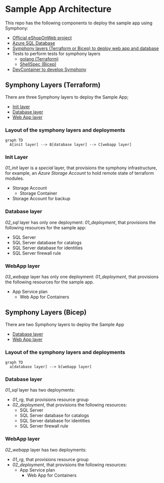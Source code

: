 # Sample App Architecture

This repo has the following components to deploy the sample app using Symphony:

- [Official eShopOnWeb project](https://github.com/dotnet-architecture/eShopOnWeb)
- [Azure SQL Database](https://azure.microsoft.com/en-us/products/azure-sql/database)
- [Symphony layers (Terraform or Bicep) to deploy web app and database](./../IAC/)
- Tests to perform tests for symphony layers
  - [golang (Terraform)](./../IAC/Terraform/test)
  - [ShellSpec (Bicep)](./../IAC/Bicep/test)
- [DevContainer to develop Symphony](DEVELOPER_EXPERIENCE.md)

## Symphony Layers (Terraform)

There are three Symphony layers to deploy the Sample App;

- [Init layer](./../IAC/Terraform/terraform/01_init)
- [Database layer](./../IAC/Terraform/terraform/02_sql)
- [Web App layer](./../IAC/Terraform/terraform/03_webapp)

### Layout of the symphony layers and deployments

```mermaid
graph TD
  A[init layer] --> B[database layer] --> C[webapp layer]
```

### Init Layer

_01_init_ layer is a _special_ layer, that provisions the symphony infrastructure, for example, an _Azure Storage Account_ to hold remote state of terraform modules.

- Storage Account
  - Storage Container
- Storage Account for backup

### Database layer

_02_sql_ layer has only one deployment: _01_deployment_, that provisions the following resources for the sample app:

- SQL Server
- SQL Server database for catalogs
- SQL Server database for identities
- SQL Server firewall rule

### WebApp layer

_03_webapp_ layer has only one deployment: _01_deployment_, that provisions the following resources for the sample app.

- App Service plan
  - Web App for Containers

## Symphony Layers (Bicep)

There are two Symphony layers to deploy the Sample App

- [Database layer](./../IAC/Bicep/bicep/01_sql)
- [Web App layer](./../IAC/Bicep/bicep/02_webapp)

### Layout of the symphony layers and deployments

```mermaid
graph TD
  a[database layer] --> b[webapp layer]
```

### Database layer

_01_sql_ layer has two deployments:

- _01_rg_, that provisions resource group
- _02_deployment_, that provisions the following resources:
  - SQL Server
  - SQL Server database for catalogs
  - SQL Server database for identities
  - SQL Server firewall rule

### WebApp layer

_02_webapp_ layer has two deployments:

- _01_rg_, that provisions resource group
- _02_deployment_, that provisions the following resources:
  - App Service plan
    - Web App for Containers
